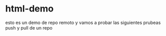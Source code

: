 # html-demo
esto es un demo de repo remoto y vamos a  probar las siguientes prubeas
push y pull de un repo
